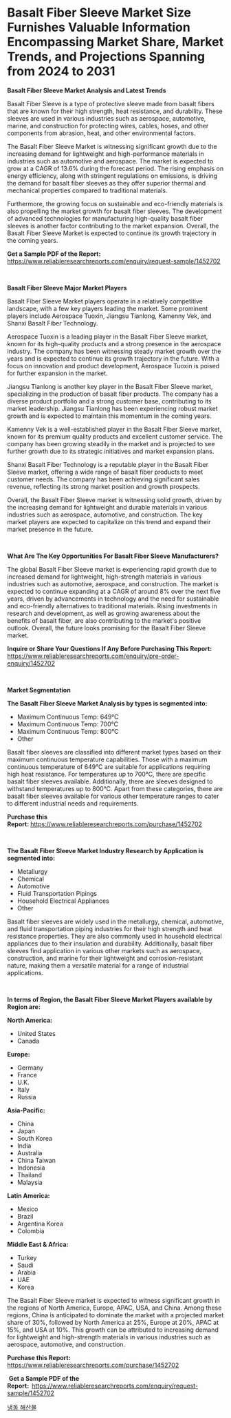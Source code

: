 <p><h1>Basalt Fiber Sleeve Market Size Furnishes Valuable Information Encompassing Market Share, Market Trends, and Projections Spanning from 2024 to 2031</h1></p><p><strong>Basalt Fiber Sleeve Market Analysis and Latest Trends</strong></p>
<p><p>Basalt Fiber Sleeve is a type of protective sleeve made from basalt fibers that are known for their high strength, heat resistance, and durability. These sleeves are used in various industries such as aerospace, automotive, marine, and construction for protecting wires, cables, hoses, and other components from abrasion, heat, and other environmental factors.</p><p>The Basalt Fiber Sleeve Market is witnessing significant growth due to the increasing demand for lightweight and high-performance materials in industries such as automotive and aerospace. The market is expected to grow at a CAGR of 13.6% during the forecast period. The rising emphasis on energy efficiency, along with stringent regulations on emissions, is driving the demand for basalt fiber sleeves as they offer superior thermal and mechanical properties compared to traditional materials.</p><p>Furthermore, the growing focus on sustainable and eco-friendly materials is also propelling the market growth for basalt fiber sleeves. The development of advanced technologies for manufacturing high-quality basalt fiber sleeves is another factor contributing to the market expansion. Overall, the Basalt Fiber Sleeve Market is expected to continue its growth trajectory in the coming years.</p></p>
<p><strong>Get a Sample PDF of the Report:&nbsp;</strong> <a href="https://www.reliableresearchreports.com/enquiry/request-sample/1452702">https://www.reliableresearchreports.com/enquiry/request-sample/1452702</a></p>
<p>&nbsp;</p>
<p><strong>Basalt Fiber Sleeve Major Market Players</strong></p>
<p><p>Basalt Fiber Sleeve Market players operate in a relatively competitive landscape, with a few key players leading the market. Some prominent players include Aerospace Tuoxin, Jiangsu Tianlong, Kamenny Vek, and Shanxi Basalt Fiber Technology.</p><p>Aerospace Tuoxin is a leading player in the Basalt Fiber Sleeve market, known for its high-quality products and a strong presence in the aerospace industry. The company has been witnessing steady market growth over the years and is expected to continue its growth trajectory in the future. With a focus on innovation and product development, Aerospace Tuoxin is poised for further expansion in the market.</p><p>Jiangsu Tianlong is another key player in the Basalt Fiber Sleeve market, specializing in the production of basalt fiber products. The company has a diverse product portfolio and a strong customer base, contributing to its market leadership. Jiangsu Tianlong has been experiencing robust market growth and is expected to maintain this momentum in the coming years.</p><p>Kamenny Vek is a well-established player in the Basalt Fiber Sleeve market, known for its premium quality products and excellent customer service. The company has been growing steadily in the market and is projected to see further growth due to its strategic initiatives and market expansion plans.</p><p>Shanxi Basalt Fiber Technology is a reputable player in the Basalt Fiber Sleeve market, offering a wide range of basalt fiber products to meet customer needs. The company has been achieving significant sales revenue, reflecting its strong market position and growth prospects.</p><p>Overall, the Basalt Fiber Sleeve market is witnessing solid growth, driven by the increasing demand for lightweight and durable materials in various industries such as aerospace, automotive, and construction. The key market players are expected to capitalize on this trend and expand their market presence in the future.</p></p>
<p>&nbsp;</p>
<p><strong>What Are The Key Opportunities For Basalt Fiber Sleeve Manufacturers?</strong></p>
<p><p>The global Basalt Fiber Sleeve market is experiencing rapid growth due to increased demand for lightweight, high-strength materials in various industries such as automotive, aerospace, and construction. The market is expected to continue expanding at a CAGR of around 8% over the next five years, driven by advancements in technology and the need for sustainable and eco-friendly alternatives to traditional materials. Rising investments in research and development, as well as growing awareness about the benefits of basalt fiber, are also contributing to the market's positive outlook. Overall, the future looks promising for the Basalt Fiber Sleeve market.</p></p>
<p><strong>Inquire or Share Your Questions If Any Before Purchasing This Report:</strong> <a href="https://www.reliableresearchreports.com/enquiry/pre-order-enquiry/1452702">https://www.reliableresearchreports.com/enquiry/pre-order-enquiry/1452702</a></p>
<p>&nbsp;</p>
<p><strong>Market Segmentation</strong></p>
<p><strong>The Basalt Fiber Sleeve Market Analysis by types is segmented into:</strong></p>
<p><ul><li>Maximum Continuous Temp: 649°C</li><li>Maximum Continuous Temp: 700°C</li><li>Maximum Continuous Temp: 800°C</li><li>Other</li></ul></p>
<p><p>Basalt fiber sleeves are classified into different market types based on their maximum continuous temperature capabilities. Those with a maximum continuous temperature of 649°C are suitable for applications requiring high heat resistance. For temperatures up to 700°C, there are specific basalt fiber sleeves available. Additionally, there are sleeves designed to withstand temperatures up to 800°C. Apart from these categories, there are basalt fiber sleeves available for various other temperature ranges to cater to different industrial needs and requirements.</p></p>
<p><strong>Purchase this Report:&nbsp;</strong><a href="https://www.reliableresearchreports.com/purchase/1452702">https://www.reliableresearchreports.com/purchase/1452702</a></p>
<p>&nbsp;</p>
<p><strong>The Basalt Fiber Sleeve Market Industry Research by Application is segmented into:</strong></p>
<p><ul><li>Metallurgy</li><li>Chemical</li><li>Automotive</li><li>Fluid Transportation Pipings</li><li>Household Electrical Appliances</li><li>Other</li></ul></p>
<p><p>Basalt fiber sleeves are widely used in the metallurgy, chemical, automotive, and fluid transportation piping industries for their high strength and heat resistance properties. They are also commonly used in household electrical appliances due to their insulation and durability. Additionally, basalt fiber sleeves find application in various other markets such as aerospace, construction, and marine for their lightweight and corrosion-resistant nature, making them a versatile material for a range of industrial applications.</p></p>
<p>&nbsp;</p>
<p><strong>In terms of Region, the Basalt Fiber Sleeve Market Players available by Region are:</strong></p>
<p>
    <p> <strong> North America: </strong>
        <ul>
            <li>United States</li>
            <li>Canada</li>
        </ul>
        </p> 
    <p> <strong> Europe: </strong>
        <ul>
            <li>Germany</li>
            <li>France</li>
            <li>U.K.</li>
            <li>Italy</li>
            <li>Russia</li>
        </ul>
        </p> 
    <p> <strong> Asia-Pacific: </strong>
        <ul>
            <li>China</li>
            <li>Japan</li>
            <li>South Korea</li>
            <li>India</li>
            <li>Australia</li>
            <li>China Taiwan</li>
            <li>Indonesia</li>
            <li>Thailand</li>
            <li>Malaysia</li>
        </ul>
        </p> 
    <p> <strong> Latin America: </strong>
        <ul>
            <li>Mexico</li>
            <li>Brazil</li>
            <li>Argentina Korea</li>
            <li>Colombia</li>
        </ul>
        </p> 
    <p> <strong> Middle East & Africa: </strong>
        <ul>
            <li>Turkey</li>
            <li>Saudi</li>
            <li>Arabia</li>
            <li>UAE</li>
            <li>Korea</li>
        </ul>
    </p>
    </p>
<p><p>The Basalt Fiber Sleeve market is expected to witness significant growth in the regions of North America, Europe, APAC, USA, and China. Among these regions, China is anticipated to dominate the market with a projected market share of 30%, followed by North America at 25%, Europe at 20%, APAC at 15%, and USA at 10%. This growth can be attributed to increasing demand for lightweight and high-strength materials in various industries such as aerospace, automotive, and construction.</p></p>
<p><strong>Purchase this Report: </strong><a href="https://www.reliableresearchreports.com/purchase/1452702">https://www.reliableresearchreports.com/purchase/1452702</a></p>
<p>&nbsp;<strong>Get a Sample PDF of the Report:&nbsp;&nbsp;</strong><a href="https://www.reliableresearchreports.com/enquiry/request-sample/1452702">https://www.reliableresearchreports.com/enquiry/request-sample/1452702</a></p>
<p><strong></strong></p>
<p><p><a href="https://github.com/oajzkywllm460/Market-Research-Report-List-1/blob/main/9721472194110.md">냉동 해산물</a></p></p>